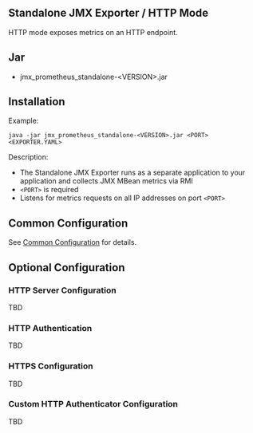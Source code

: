 Standalone JMX Exporter / HTTP Mode
---

HTTP mode exposes metrics on an HTTP endpoint.

## Jar

- jmx_prometheus_standalone-\<VERSION>.jar

## Installation

Example:

```shell
java -jar jmx_prometheus_standalone-<VERSION>.jar <PORT> <EXPORTER.YAML>
```

Description:

- The Standalone JMX Exporter runs as a separate application to your application and collects JMX MBean metrics via RMI
- `<PORT>` is required
- Listens for metrics requests on all IP addresses on port `<PORT>` 

## Common Configuration

See [Common Configuration](../COMMON_CONFIGURATION.md) for details.

## Optional Configuration

### HTTP Server Configuration 

TBD

### HTTP Authentication

TBD

### HTTPS Configuration

TBD

### Custom HTTP Authenticator Configuration

TBD
